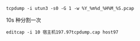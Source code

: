 ```shell
tcpdump -i utun3 -s0 -G 1 -w %Y_%m%d_%H%M_%S.pcap
```

10s 种分割一次

```shell
editcap -i 10 宿主机197.97tcpdump.cap host97
```